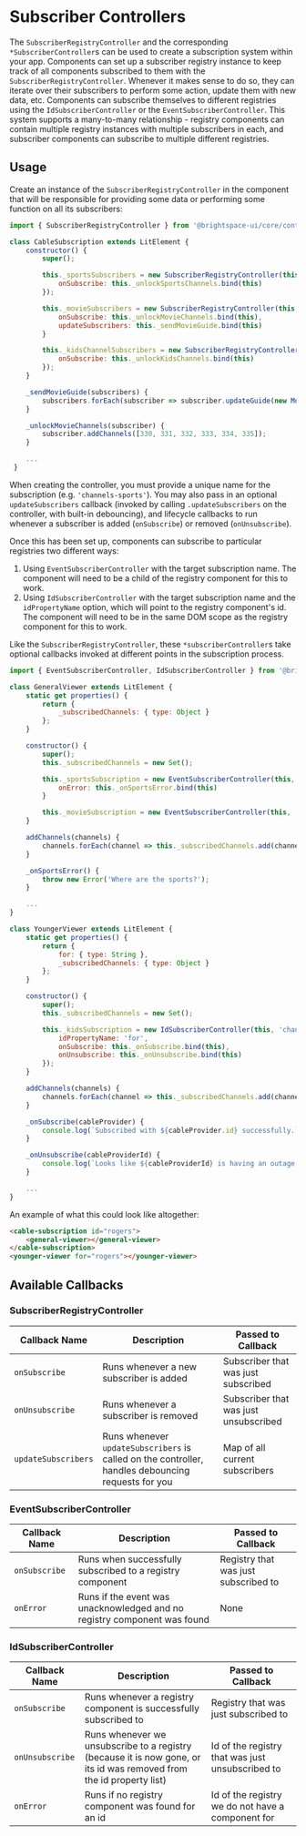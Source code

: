 # Subscriber Controllers

The `SubscriberRegistryController` and the corresponding `*SubscriberController`s can be used to create a subscription system within your app. Components can set up a subscriber registry instance to keep track of all components subscribed to them with the `SubscriberRegistryController`. Whenever it makes sense to do so, they can iterate over their subscribers to perform some action, update them with new data, etc.  Components can subscribe themselves to different registries using the `IdSubscriberController` or the `EventSubscriberController`. This system supports a many-to-many relationship - registry components can contain multiple registry instances with multiple subscribers in each, and subscriber components can subscribe to multiple different registries.

## Usage

Create an instance of the `SubscriberRegistryController` in the component that will be responsible for providing some data or performing some function on all its subscribers:

```js
import { SubscriberRegistryController } from '@brightspace-ui/core/controllers/subscriber/subscriberControllers.js';

class CableSubscription extends LitElement {
	constructor() {
		super();

		this._sportsSubscribers = new SubscriberRegistryController(this, 'channels-sports', {
			onSubscribe: this._unlockSportsChannels.bind(this)
		});

		this._movieSubscribers = new SubscriberRegistryController(this, 'channels-movies', {
			onSubscribe: this._unlockMovieChannels.bind(this),
			updateSubscribers: this._sendMovieGuide.bind(this)
		}

		this._kidsChannelSubscribers = new SubscriberRegistryController(this, 'channels-kids', {
			onSubscribe: this._unlockKidsChannels.bind(this)
		});
	}

	_sendMovieGuide(subscribers) {
		subscribers.forEach(subscriber => subscriber.updateGuide(new MovieGuide(new Date().getMonth())));
	}

	_unlockMovieChannels(subscriber) {
		subscriber.addChannels([330, 331, 332, 333, 334, 335]);
	}

	...
 }
```

When creating the controller, you must provide a unique name for the subscription (e.g. `'channels-sports'`). You may also pass in an optional `updateSubscribers` callback (invoked by calling `.updateSubscribers` on the controller, with built-in debouncing), and lifecycle callbacks to run whenever a subscriber is added (`onSubscribe`) or removed (`onUnsubscribe`).

Once this has been set up, components can subscribe to particular registries two different ways:
1. Using `EventSubscriberController` with the target subscription name. The component will need to be a child of the registry component for this to work.
2. Using `IdSubscriberController` with the target subscription name and the `idPropertyName` option, which will point to the registry component's id. The component will need to be in the same DOM scope as the registry component for this to work.

Like the `SubscriberRegistryController`, these `*subscriberController`s take optional callbacks invoked at different points in the subscription process.

```js
import { EventSubscriberController, IdSubscriberController } from '@brightspace-ui/core/controllers/subscriber/subscriberControllers.js';

class GeneralViewer extends LitElement {
	static get properties() {
		return {
			_subscribedChannels: { type: Object }
		};
	}

	constructor() {
		super();
		this._subscribedChannels = new Set();

		this._sportsSubscription = new EventSubscriberController(this, 'channels-sports', {
			onError: this._onSportsError.bind(this)
		}

		this._movieSubscription = new EventSubscriberController(this, 'channels-movies');
	}

	addChannels(channels) {
		channels.forEach(channel => this._subscribedChannels.add(channel));
	}

	_onSportsError() {
		throw new Error('Where are the sports?');
	}

	...
}

class YoungerViewer extends LitElement {
	static get properties() {
		return {
			for: { type: String },
			_subscribedChannels: { type: Object }
		};
	}

	constructor() {
		super();
		this._subscribedChannels = new Set();

		this._kidsSubscription = new IdSubscriberController(this, 'channels-kids', {
			idPropertyName: 'for',
			onSubscribe: this._onSubscribe.bind(this),
			onUnsubscribe: this._onUnsubscribe.bind(this)
		});
	}

	addChannels(channels) {
		channels.forEach(channel => this._subscribedChannels.add(channel));
	}

	_onSubscribe(cableProvider) {
		console.log(`Subscribed with ${cableProvider.id} successfully.`);
	}

	_onUnsubscribe(cableProviderId) {
		console.log(`Looks like ${cableProviderId} is having an outage again.`);
	}

	...
}
```

An example of what this could look like altogether:

```html
<cable-subscription id="rogers">
	<general-viewer></general-viewer>
</cable-subscription>
<younger-viewer for="rogers"></younger-viewer>
```

## Available Callbacks

### SubscriberRegistryController
| Callback Name | Description | Passed to Callback |
|---|---|---|
| `onSubscribe` | Runs whenever a new subscriber is added | Subscriber that was just subscribed |
| `onUnsubscribe` | Runs whenever a subscriber is removed | Subscriber that was just unsubscribed |
| `updateSubscribers` | Runs whenever `updateSubscribers` is called on the controller, handles debouncing requests for you | Map of all current subscribers |

### EventSubscriberController
| Callback Name | Description | Passed to Callback |
|---|---|---|
| `onSubscribe` | Runs when successfully subscribed to a registry component | Registry that was just subscribed to |
| `onError` | Runs if the event was unacknowledged and no registry component was found | None |

### IdSubscriberController
| Callback Name | Description | Passed to Callback |
|---|---|---|
| `onSubscribe` | Runs whenever a registry component is successfully subscribed to | Registry that was just subscribed to |
| `onUnsubscribe` | Runs whenever we unsubscribe to a registry (because it is now gone, or its id was removed from the id property list) | Id of the registry that was just unsubscribed to |
| `onError` | Runs if no registry component was found for an id | Id of the registry we do not have a component for |

